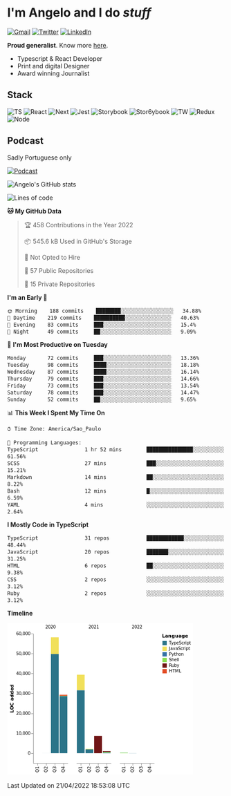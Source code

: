 # I'm Angelo and I do _stuff_

[![Gmail](https://img.shields.io/badge/Gmail-D14836?style=for-the-badge&logo=gmail&logoColor=white)](mailto:oiangelodias@gmail.com)
[![Twitter](https://img.shields.io/badge/Twitter-1DA1F2?style=for-the-badge&logo=twitter&logoColor=white)](https://www.twitter.com/oicronofobico)
[![LinkedIn](https://img.shields.io/badge/LinkedIn-0077B5?style=for-the-badge&logo=linkedin&logoColor=white)](https://www.linkedin.com/in/angelod1as/)

**Proud generalist**. Know more [here](http://www.angelodias.com.br/).

- Typescript & React Developer
- Print and digital Designer
- Award winning Journalist

## Stack

![TS](https://img.shields.io/badge/TypeScript-007ACC?style=for-the-badge&logo=typescript&logoColor=white)
![React](https://img.shields.io/badge/React-20232A?style=for-the-badge&logo=react&logoColor=61DAFB)
![Next](https://img.shields.io/badge/next.js-000000?style=for-the-badge&logo=nextdotjs&logoColor=white)
![Jest](https://img.shields.io/badge/Jest-C21325?style=for-the-badge&logo=jest&logoColor=white)
![Storybook](https://img.shields.io/badge/storybook-FF4785?style=for-the-badge&logo=storybook&logoColor=white)
![Stor6ybook](https://img.shields.io/badge/Figma-F24E1E?style=for-the-badge&logo=figma&logoColor=white)
![TW](https://img.shields.io/badge/Tailwind_CSS-38B2AC?style=for-the-badge&logo=tailwind-css&logoColor=white)
![Redux](https://img.shields.io/badge/Redux-593D88?style=for-the-badge&logo=redux&logoColor=white)
![Node](https://img.shields.io/badge/Node.js-339933?style=for-the-badge&logo=nodedotjs&logoColor=white)

## Podcast

Sadly Portuguese only

[![Podcast](https://user-images.githubusercontent.com/13950513/143299819-ef1f5a9b-f29b-4c52-b2c4-2cdb9dafa640.png)](http://anchor.fm/cronofobia)


![Angelo's GitHub stats](https://github-readme-stats.vercel.app/api?username=angelod1as&show_icons=true&theme=dark)

<!--START_SECTION:waka-->
![Lines of code](https://img.shields.io/badge/From%20Hello%20World%20I%27ve%20Written-139%20Thousand%20lines%20of%20code-blue)

**🐱 My GitHub Data** 

> 🏆 458 Contributions in the Year 2022
 > 
> 📦 545.6 kB Used in GitHub's Storage 
 > 
> 🚫 Not Opted to Hire
 > 
> 📜 57 Public Repositories 
 > 
> 🔑 15 Private Repositories  
 > 
**I'm an Early 🐤** 

```text
🌞 Morning    188 commits    ████████░░░░░░░░░░░░░░░░░   34.88% 
🌆 Daytime    219 commits    ██████████░░░░░░░░░░░░░░░   40.63% 
🌃 Evening    83 commits     ███░░░░░░░░░░░░░░░░░░░░░░   15.4% 
🌙 Night      49 commits     ██░░░░░░░░░░░░░░░░░░░░░░░   9.09%

```
📅 **I'm Most Productive on Tuesday** 

```text
Monday       72 commits     ███░░░░░░░░░░░░░░░░░░░░░░   13.36% 
Tuesday      98 commits     ████░░░░░░░░░░░░░░░░░░░░░   18.18% 
Wednesday    87 commits     ████░░░░░░░░░░░░░░░░░░░░░   16.14% 
Thursday     79 commits     ███░░░░░░░░░░░░░░░░░░░░░░   14.66% 
Friday       73 commits     ███░░░░░░░░░░░░░░░░░░░░░░   13.54% 
Saturday     78 commits     ███░░░░░░░░░░░░░░░░░░░░░░   14.47% 
Sunday       52 commits     ██░░░░░░░░░░░░░░░░░░░░░░░   9.65%

```


📊 **This Week I Spent My Time On** 

```text
⌚︎ Time Zone: America/Sao_Paulo

💬 Programming Languages: 
TypeScript               1 hr 52 mins        ███████████████░░░░░░░░░░   61.56% 
SCSS                     27 mins             ███░░░░░░░░░░░░░░░░░░░░░░   15.21% 
Markdown                 14 mins             ██░░░░░░░░░░░░░░░░░░░░░░░   8.22% 
Bash                     12 mins             █░░░░░░░░░░░░░░░░░░░░░░░░   6.59% 
YAML                     4 mins              ░░░░░░░░░░░░░░░░░░░░░░░░░   2.64%

```

**I Mostly Code in TypeScript** 

```text
TypeScript               31 repos            ████████████░░░░░░░░░░░░░   48.44% 
JavaScript               20 repos            ███████░░░░░░░░░░░░░░░░░░   31.25% 
HTML                     6 repos             ██░░░░░░░░░░░░░░░░░░░░░░░   9.38% 
CSS                      2 repos             ░░░░░░░░░░░░░░░░░░░░░░░░░   3.12% 
Ruby                     2 repos             ░░░░░░░░░░░░░░░░░░░░░░░░░   3.12%

```


**Timeline**

![Chart not found](https://raw.githubusercontent.com/angelod1as/angelod1as/main/charts/bar_graph.png) 


 Last Updated on 21/04/2022 18:53:08 UTC
<!--END_SECTION:waka-->

